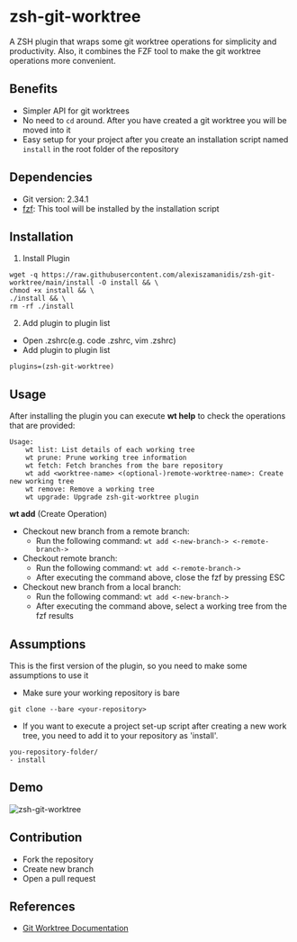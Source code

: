 # zsh-git-worktree

A ZSH plugin that wraps some git worktree operations for simplicity and productivity. Also, it combines the FZF tool to make the git worktree operations more convenient.

## Benefits

-   Simpler API for git worktrees
-   No need to `cd` around. After you have created a git worktree you will be moved into it
-   Easy setup for your project after you create an installation script named `install` in the root folder of the repository

## Dependencies

-   Git version: 2.34.1
-   [fzf](https://github.com/junegunn/fzf): This tool will be installed by the installation script

## Installation

1. Install Plugin

```
wget -q https://raw.githubusercontent.com/alexiszamanidis/zsh-git-worktree/main/install -O install && \
chmod +x install && \
./install && \
rm -rf ./install
```

2.  Add plugin to plugin list

-   Open .zshrc(e.g. code .zshrc, vim .zshrc)
-   Add plugin to plugin list

```
plugins=(zsh-git-worktree)
```

## Usage

After installing the plugin you can execute **wt help** to check the operations that are provided:

```
Usage:
    wt list: List details of each working tree
    wt prune: Prune working tree information
    wt fetch: Fetch branches from the bare repository
    wt add <worktree-name> <(optional-)remote-worktree-name>: Create new working tree
    wt remove: Remove a working tree
    wt upgrade: Upgrade zsh-git-worktree plugin
```

**wt add** (Create Operation)

-   Checkout new branch from a remote branch:
    -   Run the following command: `wt add <-new-branch-> <-remote-branch->`
-   Checkout remote branch:
    -   Run the following command: `wt add <-remote-branch->`
    -   After executing the command above, close the fzf by pressing ESC
-   Checkout new branch from a local branch:
    -   Run the following command: `wt add <-new-branch->`
    -   After executing the command above, select a working tree from the fzf results

## Assumptions

This is the first version of the plugin, so you need to make some assumptions to use it

-   Make sure your working repository is bare

```
git clone --bare <your-repository>
```

-   If you want to execute a project set-up script after creating a new work tree, you need to add it to your repository as 'install'.

```
you-repository-folder/
- install
```

## Demo

![zsh-git-worktree](https://user-images.githubusercontent.com/48658768/147582012-636af175-f296-44c7-b412-8e55117b7931.gif)

## Contribution

-   Fork the repository
-   Create new branch
-   Open a pull request

## References

-   [Git Worktree Documentation](https://git-scm.com/docs/git-worktree)
